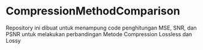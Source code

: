 # CompressionMethodComparison
Repository ini dibuat untuk menampung code penghitungan MSE, SNR, dan PSNR untuk melakukan perbandingan Metode Compression Lossless dan Lossy
